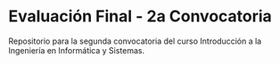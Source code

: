 # Evaluación Final - 2a Convocatoria
Repositorio para la segunda convocatoria del curso Introducción a la Ingeniería en Informática y Sistemas.
